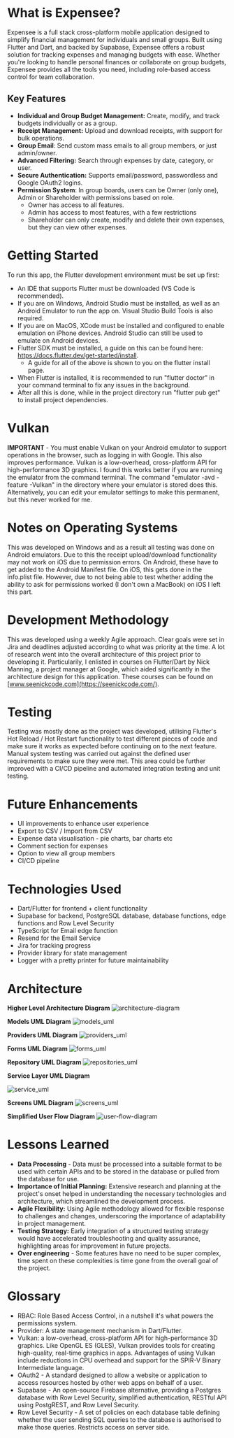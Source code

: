 # What is Expensee?

Expensee is a full stack cross-platform mobile application designed to simplify financial management for individuals and small groups. Built using Flutter and Dart, and backed by Supabase, Expensee offers a robust solution for tracking expenses and managing budgets with ease. Whether you're looking to handle personal finances or collaborate on group budgets, Expensee provides all the tools you need, including role-based access control for team collaboration.

## Key Features
- **Individual and Group Budget Management:** Create, modify, and track budgets individually or as a group.
- **Receipt Management:** Upload and download receipts, with support for bulk operations.
- **Group Email**: Send custom mass emails to all group members, or just admin/owner.
- **Advanced Filtering:** Search through expenses by date, category, or user.
- **Secure Authentication:** Supports email/password, passwordless and Google OAuth2 logins.
- **Permission System**: In group boards, users can be Owner (only one), Admin or Shareholder with permissions based on role.
    - Owner has access to all features.
    - Admin has access to most features, with a few restrictions
    - Shareholder can only create, modify and delete their own expenses, but they can view other expenses.

# Getting Started

To run this app, the Flutter development environment must be set up first:

- An IDE that supports Flutter must be downloaded (VS Code is recommended).
- If you are on Windows, Android Studio must be installed, as well as an Android Emulator to run the app on. Visual Studio Build Tools is also required.
- If you are on MacOS, XCode must be installed and configured to enable emulation on iPhone devices. Android Studio can still be used to emulate on Android devices.
- Flutter SDK must be installed, a guide on this can be found here: https://docs.flutter.dev/get-started/install.
    - A guide for all of the above is shown to you on the flutter install page.
- When Flutter is installed, it is recommended to run "flutter doctor" in your command terminal to fix any issues in the background.
- After all this is done, while in the project directory run "flutter pub get" to install project dependencies.

# Vulkan

**IMPORTANT** - You must enable Vulkan on your Android emulator to support operations in the browser, such as logging in with Google. This also improves performance. Vulkan is a low-overhead, cross-platform API for high-performance 3D graphics. I found this works better if you are running the emulator from the command terminal. The command "emulator -avd <emulator-name-goes-here> -feature -Vulkan" in the directory where your emulator is stored does this. Alternatively, you can edit your emulator settings to make this permanent, but this never worked for me.

# Notes on Operating Systems
This was developed on Windows and as a result all testing was done on Android emulators. Due to this the receipt upload/download functionality may not work on iOS due to permission errors. On Android, these have to get added to the Android Manifest file. On iOS, this gets done in the info.plist file. However, due to not being able to test whether adding the ability to ask for permissions worked (I don't own a MacBook) on iOS I left this part. 

# Development Methodology
This was developed using a weekly Agile approach. Clear goals were set in Jira and deadlines adjusted according to what was priority at the time. A lot of research went into the overall architecture of this project prior to developing it. Particularily, I enlisted in courses on Flutter/Dart by Nick Manning, a project manager at Google, which aided significantly in the architecture design for this application. These courses can be found on [www.seenickcode.com](https://seenickcode.com/).

# Testing
Testing was mostly done as the project was developed, utilising Flutter's Hot Reload / Hot Restart functionality to test different pieces of code and make sure it works as expected before continuing on to the next feature. Manual system testing was carried out against the defined user requirements to make sure they were met. This area could be further improved with a CI/CD pipeline and automated integration testing and unit testing.

# Future Enhancements
- UI improvements to enhance user experience
- Export to CSV / Import from CSV
- Expense data visualisation - pie charts, bar charts etc
- Comment section for expenses
- Option to view all group members
- CI/CD pipeline

# Technologies Used
- Dart/Flutter for frontend + client functionality
- Supabase for backend, PostgreSQL database, database functions, edge functions and Row Level Security
- TypeScript for Email edge function
- Resend for the Email Service
- Jira for tracking progress
- Provider library for state management
- Logger with a pretty printer for future maintainability

# Architecture

**Higher Level Architecture Diagram**
![architecture-diagram](https://github.com/jkumz/expensee/assets/48411021/d317ce74-f837-4008-8c34-8cacbfcc0034)

**Models UML Diagram**
![models_uml](https://github.com/jkumz/expensee/assets/48411021/526caf5f-e7c3-4294-b6fe-7c3fb9962def)

**Providers UML Diagram**
![providers_uml](https://github.com/jkumz/expensee/assets/48411021/1e6cd092-35cb-440a-8529-fc447fa95503)

**Forms UML Diagram**
![forms_uml](https://github.com/jkumz/expensee/assets/48411021/ecd8576a-acd8-453e-bcdc-6d8d7ec2fa7b)

**Repository UML Diagram**
![repositories_uml](https://github.com/jkumz/expensee/assets/48411021/8782279b-9b57-4eb6-a44e-ce34dbee8b27)

**Service Layer UML Diagram**

![service_uml](https://github.com/jkumz/expensee/assets/48411021/a50ca4ca-fb94-4e88-9b72-cf6af7604172)


**Screens UML Diagram**
![screens_uml](https://github.com/jkumz/expensee/assets/48411021/928b1d70-7ef1-4ddb-8965-9296d36573e5)

**Simplified User Flow Diagram**
![user-flow-diagram](https://github.com/jkumz/expensee/assets/48411021/1ef4a296-8c06-4cc5-ac9a-fd6a96b92f95)


# Lessons Learned
- **Data Processing** - Data must be processed into a suitable format to be used with certain APIs and to be stored in the database or pulled from the database for use.
- **Importance of Initial Planning:** Extensive research and planning at the project's onset helped in understanding the necessary technologies and architecture, which streamlined the development process.
- **Agile Flexibility:** Using Agile methodology allowed for flexible response to challenges and changes, underscoring the importance of adaptability in project management.
- **Testing Strategy:** Early integration of a structured testing strategy would have accelerated troubleshooting and quality assurance, highlighting areas for improvement in future projects.
- **Over engineering** - Some features have no need to be super complex, time spent on these complexities is time gone from the overall goal of the project.

# Glossary
- RBAC: Role Based Access Control, in a nutshell it's what powers the permissions system.
- Provider: A state management mechanism in Dart/Flutter.
- Vulkan: a low-overhead, cross-platform API for high-performance 3D graphics. Like OpenGL ES (GLES), Vulkan provides tools for creating high-quality, real-time graphics in apps. Advantages of using Vulkan include reductions in CPU overhead and support for the SPIR-V Binary Intermediate language.
- OAuth2 - A standard designed to allow a website or application to access resources hosted by other web apps on behalf of a user.
- Supabase - An open-source Firebase alternative, providing a Postgres database with Row Level Security, simplified authentication, RESTful API using PostgREST, and Row Level Security.
- Row Level Security - A set of policies on each database table defining whether the user sending SQL queries to the database is authorised to make those queries. Restricts access on server side.
